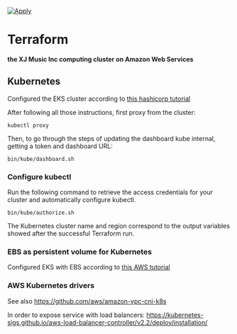 [![Apply](https://github.com/xjmusic/terraform/actions/workflows/apply.yml/badge.svg?branch=main)](https://github.com/xjmusic/terraform/actions/workflows/apply.yml)

# Terraform

**the XJ Music Inc computing cluster on Amazon Web Services**

## Kubernetes

Configured the EKS cluster according to [this hashicorp tutorial](https://learn.hashicorp.com/tutorials/terraform/eks)

After following all those instructions, first proxy from the cluster:

```shell
kubectl proxy
```

Then, to go through the steps of updating the dashboard kube internal, getting a token and dashboard URL:

```shell
bin/kube/dashboard.sh
```

### Configure kubectl

Run the following command to retrieve the access credentials for your cluster and automatically configure kubectl.

```shell
bin/kube/authorize.sh
```

The Kubernetes cluster name and region correspond to the output variables showed after the successful Terraform run.

### EBS as persistent volume for Kubernetes

Configured EKS with EBS according
to [this AWS tutorial](https://aws.amazon.com/premiumsupport/knowledge-center/eks-persistent-storage/)

### AWS Kubernetes drivers

See also https://github.com/aws/amazon-vpc-cni-k8s

In order to expose service with load balancers:
https://kubernetes-sigs.github.io/aws-load-balancer-controller/v2.2/deploy/installation/


